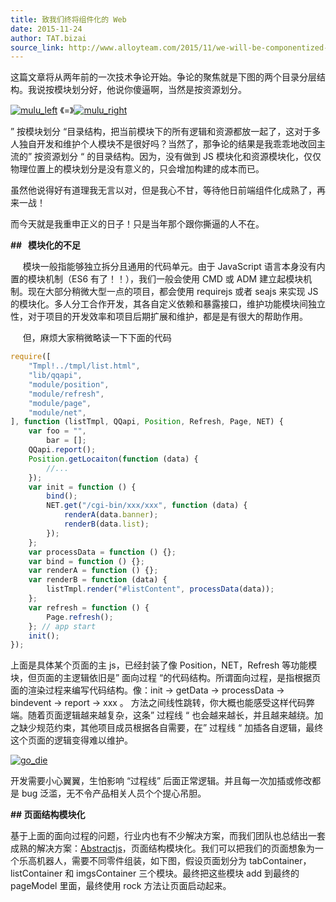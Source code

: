 ```yaml
---
title: 致我们终将组件化的 Web
date: 2015-11-24
author: TAT.bizai
source_link: http://www.alloyteam.com/2015/11/we-will-be-componentized-web-long-text/
---
```


<!-- {% raw %} - for jekyll -->

这篇文章将从两年前的一次技术争论开始。争论的聚焦就是下图的两个目录分层结构。我说按模块划分好，他说你傻逼啊，当然是按资源划分。

[![mulu_left](http://www.alloyteam.com/wp-content/uploads/2015/11/mulu_left.png)](http://www.alloyteam.com/wp-content/uploads/2015/11/mulu_left.png) 《=》[![mulu_right](http://www.alloyteam.com/wp-content/uploads/2015/11/mulu_right.png)](http://www.alloyteam.com/wp-content/uploads/2015/11/mulu_right.png)

” 按模块划分 “目录结构，把当前模块下的所有逻辑和资源都放一起了，这对于多人独自开发和维护个人模块不是很好吗？当然了，那争论的结果是我乖乖地改回主流的” 按资源划分 “ 的目录结构。因为，没有做到 JS 模块化和资源模块化，仅仅物理位置上的模块划分是没有意义的，只会增加构建的成本而已。

虽然他说得好有道理我无言以对，但是我心不甘，等待他日前端组件化成熟了，再来一战！

而今天就是我重申正义的日子！只是当年那个跟你撕逼的人不在。

**##   模块化的不足**

     模块一般指能够独立拆分且通用的代码单元。由于 JavaScript 语言本身没有内置的模块机制（ES6 有了！！），我们一般会使用 CMD 或 ADM 建立起模块机制。现在大部分稍微大型一点的项目，都会使用 requirejs 或者 seajs 来实现 JS 的模块化。多人分工合作开发，其各自定义依赖和暴露接口，维护功能模块间独立性，对于项目的开发效率和项目后期扩展和维护，都是是有很大的帮助作用。

     但，麻烦大家稍微略读一下下面的代码

```javascript
require([
    "Tmpl!../tmpl/list.html",
    "lib/qqapi",
    "module/position",
    "module/refresh",
    "module/page",
    "module/net",
], function (listTmpl, QQapi, Position, Refresh, Page, NET) {
    var foo = "",
        bar = [];
    QQapi.report();
    Position.getLocaiton(function (data) {
        //...
    });
    var init = function () {
        bind();
        NET.get("/cgi-bin/xxx/xxx", function (data) {
            renderA(data.banner);
            renderB(data.list);
        });
    };
    var processData = function () {};
    var bind = function () {};
    var renderA = function () {};
    var renderB = function (data) {
        listTmpl.render("#listContent", processData(data));
    };
    var refresh = function () {
        Page.refresh();
    }; // app start
    init();
});
```

上面是具体某个页面的主 js，已经封装了像 Position，NET，Refresh 等功能模块，但页面的主逻辑依旧是” 面向过程 “的代码结构。所谓面向过程，是指根据页面的渲染过程来编写代码结构。像：init -> getData -> processData -> bindevent -> report -> xxx 。 方法之间线性跳转，你大概也能感受这样代码弊端。随着页面逻辑越来越复杂，这条” 过程线 “ 也会越来越长，并且越来越绕。加之缺少规范约束，其他项目成员根据各自需要，在” 过程线 “ 加插各自逻辑，最终这个页面的逻辑变得难以维护。

[![go_die](http://www.alloyteam.com/wp-content/uploads/2015/11/go_die.png)](http://www.alloyteam.com/wp-content/uploads/2015/11/go_die.png)

开发需要小心翼翼，生怕影响 “过程线” 后面正常逻辑。并且每一次加插或修改都是 bug 泛滥，无不令产品相关人员个个提心吊胆。

**## 页面结构模块化**

基于上面的面向过程的问题，行业内也有不少解决方案，而我们团队也总结出一套成熟的解决方案：[Abstractjs](http://www.dorsywang.com/Abstract.js/#doc)，页面结构模块化。我们可以把我们的页面想象为一个乐高机器人，需要不同零件组装，如下图，假设页面划分为 tabContainer，listContainer 和 imgsContainer 三个模块。最终把这些模块 add 到最终的 pageModel 里面，最终使用 rock 方法让页面启动起来。


<!-- {% endraw %} - for jekyll -->